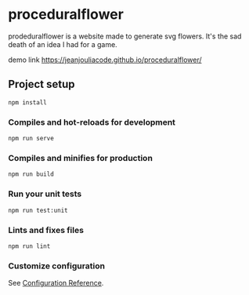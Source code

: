 # proceduralflower

prodeduralflower is a website made to generate svg flowers. It's the sad death of an idea I had for a game. 

demo link https://jeanjouliacode.github.io/proceduralflower/

## Project setup
```
npm install
```

### Compiles and hot-reloads for development
```
npm run serve
```

### Compiles and minifies for production
```
npm run build
```

### Run your unit tests
```
npm run test:unit
```

### Lints and fixes files
```
npm run lint
```

### Customize configuration
See [Configuration Reference](https://cli.vuejs.org/config/).
